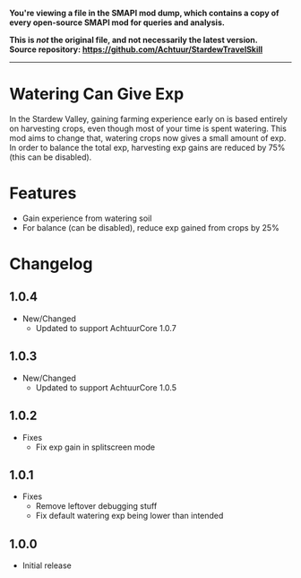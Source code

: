 **You're viewing a file in the SMAPI mod dump, which contains a copy of every open-source SMAPI mod
for queries and analysis.**

**This is _not_ the original file, and not necessarily the latest version.**  
**Source repository: https://github.com/Achtuur/StardewTravelSkill**

----

# Watering Can Give Exp

In the Stardew Valley, gaining farming experience early on is based entirely on harvesting crops, even though most of your time is spent watering. This mod aims to change that, watering crops now gives a small amount of exp. In order to balance the total exp, harvesting exp gains are reduced by 75% (this can be disabled).

# Features

* Gain experience from watering soil
* For balance (can be disabled), reduce exp gained from crops by 25%

# Changelog

## 1.0.4
* New/Changed
  * Updated to support AchtuurCore 1.0.7 

## 1.0.3
* New/Changed
  * Updated to support AchtuurCore 1.0.5

## 1.0.2
* Fixes
	* Fix exp gain in splitscreen mode

## 1.0.1

* Fixes
	* Remove leftover debugging stuff
	* Fix default watering exp being lower than intended

## 1.0.0

* Initial release

